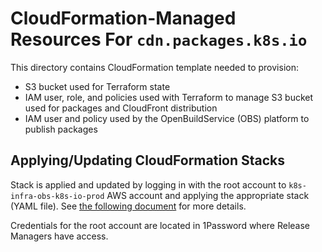 # CloudFormation-Managed Resources For `cdn.packages.k8s.io`

This directory contains CloudFormation template needed to provision:

- S3 bucket used for Terraform state
- IAM user, role, and policies used with Terraform to manage S3 bucket used for
  packages and CloudFront distribution
- IAM user and policy used by the OpenBuildService (OBS) platform to publish
  packages

## Applying/Updating CloudFormation Stacks

Stack is applied and updated by logging in with the root account to
`k8s-infra-obs-k8s-io-prod` AWS account and applying the appropriate stack
(YAML file). See [the following document][using-cf] for more details.

Credentials for the root account are located in 1Password where Release
Managers have access.

[using-cf]: https://docs.aws.amazon.com/AWSCloudFormation/latest/UserGuide/cfn-console-create-stack.html
